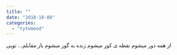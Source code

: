 ```yaml
---
title: ""
date: "2018-10-08"
categories: 
  - "tytomood"
---
```


از همه دور میشوم نقطه ی کور میشوم زنده به گور میشوم باز مقابلم... تویی
